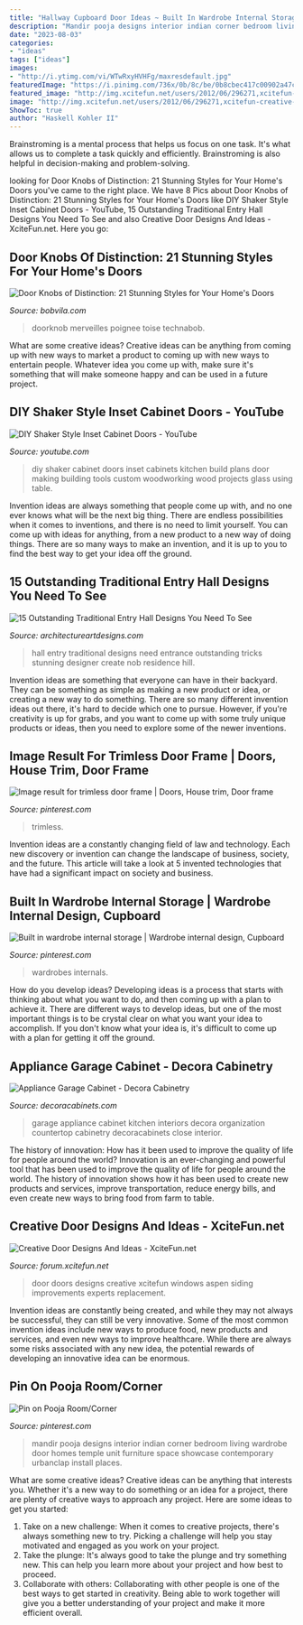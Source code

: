 ```yaml
---
title: "Hallway Cupboard Door Ideas ~ Built In Wardrobe Internal Storage"
description: "Mandir pooja designs interior indian corner bedroom living wardrobe door homes temple unit furniture space showcase contemporary urbanclap install places"
date: "2023-08-03"
categories:
- "ideas"
tags: ["ideas"]
images:
- "http://i.ytimg.com/vi/WTwRxyHVHFg/maxresdefault.jpg"
featuredImage: "https://i.pinimg.com/736x/0b/8c/be/0b8cbec417c00902a47ce08bc04153ba.jpg"
featured_image: "http://img.xcitefun.net/users/2012/06/296271,xcitefun-creative-door-designs-and-ideas-7.jpg"
image: "http://img.xcitefun.net/users/2012/06/296271,xcitefun-creative-door-designs-and-ideas-7.jpg"
ShowToc: true
author: "Haskell Kohler II"
---
```



Brainstroming is a mental process that helps us focus on one task. It's what allows us to complete a task quickly and efficiently. Brainstroming is also helpful in decision-making and problem-solving.

	

		
looking for Door Knobs of Distinction: 21 Stunning Styles for Your Home&#039;s Doors you've came to the right place. We have 8 Pics about Door Knobs of Distinction: 21 Stunning Styles for Your Home&#039;s Doors like DIY Shaker Style Inset Cabinet Doors - YouTube, 15 Outstanding Traditional Entry Hall Designs You Need To See and also Creative Door Designs And Ideas - XciteFun.net. Here you go:
		
    
## Door Knobs Of Distinction: 21 Stunning Styles For Your Home&#039;s Doors

<img loading=lazy src="https://empire-s3-production.bobvila.com/slides/7893/original/8.jpg?1626227485" onerror="this.onerror=null;this.src='https://tse4.mm.bing.net/th?id=OIP.2UYreRO9bqKOcCnEvTK7gwHaJ4&amp;pid=15.1';" alt="Door Knobs of Distinction: 21 Stunning Styles for Your Home&#039;s Doors">

_Source: bobvila.com_

>doorknob merveilles poignee toise technabob. 

	

What are some creative ideas?
Creative ideas can be anything from coming up with new ways to market a product to coming up with new ways to entertain people. Whatever idea you come up with, make sure it's something that will make someone happy and can be used in a future project.

    
## DIY Shaker Style Inset Cabinet Doors - YouTube

<img loading=lazy src="http://i.ytimg.com/vi/WTwRxyHVHFg/maxresdefault.jpg" onerror="this.onerror=null;this.src='https://tse4.mm.bing.net/th?id=OIP.9jwPG8aet4lfg7hMmfW6sAHaEK&amp;pid=15.1';" alt="DIY Shaker Style Inset Cabinet Doors - YouTube">

_Source: youtube.com_

>diy shaker cabinet doors inset cabinets kitchen build plans door making building tools custom woodworking wood projects glass using table. 

	

Invention ideas are always something that people come up with, and no one ever knows what will be the next big thing. There are endless possibilities when it comes to inventions, and there is no need to limit yourself. You can come up with ideas for anything, from a new product to a new way of doing things. There are so many ways to make an invention, and it is up to you to find the best way to get your idea off the ground.

    
## 15 Outstanding Traditional Entry Hall Designs You Need To See

<img loading=lazy src="https://www.architectureartdesigns.com/wp-content/uploads/2018/07/15-Outstanding-Traditional-Entry-Hall-Designs-You-Need-To-See-5.jpg" onerror="this.onerror=null;this.src='https://tse1.mm.bing.net/th?id=OIP.RdRmrcXndi8tn-wyM361kwHaLH&amp;pid=15.1';" alt="15 Outstanding Traditional Entry Hall Designs You Need To See">

_Source: architectureartdesigns.com_

>hall entry traditional designs need entrance outstanding tricks stunning designer create nob residence hill. 

	

Invention ideas are something that everyone can have in their backyard. They can be something as simple as making a new product or idea, or creating a new way to do something. There are so many different invention ideas out there, it's hard to decide which one to pursue. However, if you're creativity is up for grabs, and you want to come up with some truly unique products or ideas, then you need to explore some of the newer inventions.

    
## Image Result For Trimless Door Frame | Doors, House Trim, Door Frame

<img loading=lazy src="https://i.pinimg.com/736x/0b/8c/be/0b8cbec417c00902a47ce08bc04153ba.jpg" onerror="this.onerror=null;this.src='https://tse4.mm.bing.net/th?id=OIP.avaW1ZVAkvRp8M9H3bYVqwAAAA&amp;pid=15.1';" alt="Image result for trimless door frame | Doors, House trim, Door frame">

_Source: pinterest.com_

>trimless. 

	

Invention ideas are a constantly changing field of law and technology. Each new discovery or invention can change the landscape of business, society, and the future. This article will take a look at 5 invented technologies that have had a significant impact on society and business.

    
## Built In Wardrobe Internal Storage | Wardrobe Internal Design, Cupboard

<img loading=lazy src="https://i.pinimg.com/736x/d4/80/19/d4801910aaf59ec7ab52d29748848cb8.jpg" onerror="this.onerror=null;this.src='https://tse1.mm.bing.net/th?id=OIP.WSgenp6BefmWZAmRmQ2pQQHaJ3&amp;pid=15.1';" alt="Built in wardrobe internal storage | Wardrobe internal design, Cupboard">

_Source: pinterest.com_

>wardrobes internals. 

	

How do you develop ideas?
Developing ideas is a process that starts with thinking about what you want to do, and then coming up with a plan to achieve it. There are different ways to develop ideas, but one of the most important things is to be crystal clear on what you want your idea to accomplish. If you don't know what your idea is, it's difficult to come up with a plan for getting it off the ground.

    
## Appliance Garage Cabinet - Decora Cabinetry

<img loading=lazy src="https://www.decoracabinets.com/-/media/decora/products/cabinet_interiors/decappgaragemcnbs.jpg" onerror="this.onerror=null;this.src='https://tse2.mm.bing.net/th?id=OIP.oDyamR5qCU69atktqYmVXAHaLH&amp;pid=15.1';" alt="Appliance Garage Cabinet - Decora Cabinetry">

_Source: decoracabinets.com_

>garage appliance cabinet kitchen interiors decora organization countertop cabinetry decoracabinets close interior. 

	

The history of innovation: How has it been used to improve the quality of life for people around the world?
Innovation is an ever-changing and powerful tool that has been used to improve the quality of life for people around the world. The history of innovation shows how it has been used to create new products and services, improve transportation, reduce energy bills, and even create new ways to bring food from farm to table.

    
## Creative Door Designs And Ideas - XciteFun.net

<img loading=lazy src="http://img.xcitefun.net/users/2012/06/296271,xcitefun-creative-door-designs-and-ideas-7.jpg" onerror="this.onerror=null;this.src='https://tse1.mm.bing.net/th?id=OIP.ONvwRKrocdjBwYgiZ-xT7gHaLD&amp;pid=15.1';" alt="Creative Door Designs And Ideas - XciteFun.net">

_Source: forum.xcitefun.net_

>door doors designs creative xcitefun windows aspen siding improvements experts replacement. 

	

Invention ideas are constantly being created, and while they may not always be successful, they can still be very innovative. Some of the most common invention ideas include new ways to produce food, new products and services, and even new ways to improve healthcare. While there are always some risks associated with any new idea, the potential rewards of developing an innovative idea can be enormous.

    
## Pin On Pooja Room/Corner

<img loading=lazy src="https://i.pinimg.com/736x/ce/4d/d0/ce4dd0f3037a742fd339df09d31a6417.jpg" onerror="this.onerror=null;this.src='https://tse4.mm.bing.net/th?id=OIP.acEAiPcgmb7bB1XYTA-XGgHaJ8&amp;pid=15.1';" alt="Pin on Pooja Room/Corner">

_Source: pinterest.com_

>mandir pooja designs interior indian corner bedroom living wardrobe door homes temple unit furniture space showcase contemporary urbanclap install places. 

	

What are some creative ideas?
Creative ideas can be anything that interests you. Whether it's a new way to do something or an idea for a project, there are plenty of creative ways to approach any project. Here are some ideas to get you started: 
1. Take on a new challenge: When it comes to creative projects, there's always something new to try. Picking a challenge will help you stay motivated and engaged as you work on your project. 
2. Take the plunge: It's always good to take the plunge and try something new. This can help you learn more about your project and how best to proceed. 
3. Collaborate with others: Collaborating with other people is one of the best ways to get started in creativity. Being able to work together will give you a better understanding of your project and make it more efficient overall.

